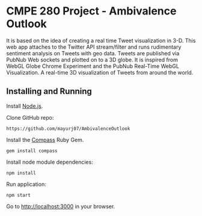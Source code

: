 CMPE 280 Project - Ambivalence Outlook
==========

It is based on the idea of creating a real time Tweet visualization in 3-D.
This web app attaches to the Twitter API stream/filter and runs rudimentary sentiment analysis on Tweets with geo data.
Tweets are published via PubNub Web sockets and plotted on to a 3D globe.
It is inspired from WebGL Globe Chrome Experiment and the PubNub Real-Time WebGL Visualization.
A real-time 3D visualization of Tweets from around the world.


Installing and Running
----

Install [Node.js](http://nodejs.org/).

Clone GitHub repo:

```
https://github.com/mayurj07/AmbivalenceOutlook
```

Install the [Compass](http://compass-style.org/) Ruby Gem.

```
gem install compass
```


Install node module dependencies:

```
npm install
```

Run application:

```
npm start
```

Go to [http://localhost:3000](http://localhost:3000) in your browser.